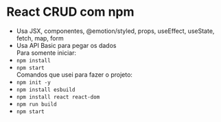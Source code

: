 # React CRUD com npm
- Usa JSX, componentes, @emotion/styled, props, useEffect, useState, fetch, map, form
- Usa API Basic para pegar os dados  
Para somente iniciar:
- ```npm install```
- ```npm start```  
Comandos que usei para fazer o projeto:
- ```npm init -y```
- ```npm install esbuild```
- ```npm install react react-dom```
- ```npm run build```
- ```npm start```

